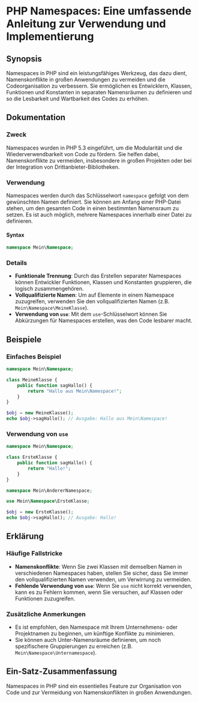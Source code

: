 <!--
Meta Description: # PHP Namespaces: Eine umfassende Anleitung zur Verwendung und Implementierung ## Synopsis Namespaces in PHP sind ein leistungsfähiges Werkzeug, das d...
Meta Keywords: namespace, sie, namespaces, mein, php
-->

# PHP Namespaces: Eine umfassende Anleitung zur Verwendung und Implementierung

## Synopsis
Namespaces in PHP sind ein leistungsfähiges Werkzeug, das dazu dient, Namenskonflikte in großen Anwendungen zu vermeiden und die Codeorganisation zu verbessern. Sie ermöglichen es Entwicklern, Klassen, Funktionen und Konstanten in separaten Namensräumen zu definieren und so die Lesbarkeit und Wartbarkeit des Codes zu erhöhen.

## Dokumentation
### Zweck
Namespaces wurden in PHP 5.3 eingeführt, um die Modularität und die Wiederverwendbarkeit von Code zu fördern. Sie helfen dabei, Namenskonflikte zu vermeiden, insbesondere in großen Projekten oder bei der Integration von Drittanbieter-Bibliotheken.

### Verwendung
Namespaces werden durch das Schlüsselwort `namespace` gefolgt von dem gewünschten Namen definiert. Sie können am Anfang einer PHP-Datei stehen, um den gesamten Code in einen bestimmten Namensraum zu setzen. Es ist auch möglich, mehrere Namespaces innerhalb einer Datei zu definieren.

#### Syntax
```php
namespace Mein\Namespace;
```

### Details
- **Funktionale Trennung**: Durch das Erstellen separater Namespaces können Entwickler Funktionen, Klassen und Konstanten gruppieren, die logisch zusammengehören.
- **Vollqualifizierte Namen**: Um auf Elemente in einem Namespace zuzugreifen, verwenden Sie den vollqualifizierten Namen (z.B. `Mein\Namespace\MeineKlasse`).
- **Verwendung von `use`**: Mit dem `use`-Schlüsselwort können Sie Abkürzungen für Namespaces erstellen, was den Code lesbarer macht.

## Beispiele
### Einfaches Beispiel
```php
namespace Mein\Namespace;

class MeineKlasse {
    public function sagHallo() {
        return "Hallo aus Mein\Namespace!";
    }
}

$obj = new MeineKlasse();
echo $obj->sagHallo(); // Ausgabe: Hallo aus Mein\Namespace!
```

### Verwendung von `use`
```php
namespace Mein\Namespace;

class ErsteKlasse {
    public function sagHallo() {
        return "Hallo!";
    }
}

namespace Mein\AndererNamespace;

use Mein\Namespace\ErsteKlasse;

$obj = new ErsteKlasse();
echo $obj->sagHallo(); // Ausgabe: Hallo!
```

## Erklärung
### Häufige Fallstricke
- **Namenskonflikte**: Wenn Sie zwei Klassen mit demselben Namen in verschiedenen Namespaces haben, stellen Sie sicher, dass Sie immer den vollqualifizierten Namen verwenden, um Verwirrung zu vermeiden.
- **Fehlende Verwendung von `use`**: Wenn Sie `use` nicht korrekt verwenden, kann es zu Fehlern kommen, wenn Sie versuchen, auf Klassen oder Funktionen zuzugreifen.

### Zusätzliche Anmerkungen
- Es ist empfohlen, den Namespace mit Ihrem Unternehmens- oder Projektnamen zu beginnen, um künftige Konflikte zu minimieren.
- Sie können auch Unter-Namensräume definieren, um noch spezifischere Gruppierungen zu erreichen (z.B. `Mein\Namespace\Unternamespace`).

## Ein-Satz-Zusammenfassung
Namespaces in PHP sind ein essentielles Feature zur Organisation von Code und zur Vermeidung von Namenskonflikten in großen Anwendungen.
